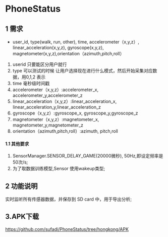 # PhoneStatus
## 1 需求
- user_id, type(walk, run, other), time, accelerometer（x,y,z）, linear_acceleration(x,y,z), gyroscope(x,y,z), magnetometer(x,y,z),orientation（azimuth,pitch,roll）
1. userid 只要能区分用户就行
2. type 可以测试的时候 让用户选择现在进行什么模式，然后开始采集对应数据，用0,1,2 表示
3. time  毫秒级时间戳
4. accelerometer（x,y,z）:accelerometer_x, accelerometer_y,accelerometer_z
5. linear_acceleration（x,y,z）:linear_acceleration_x, linear_acceleration_y,linear_acceleration_z
7. gyroscope（x,y,z）:gyroscope_x, gyroscope_y,gyroscope_z
8. magnetometer（x,y,z）:magnetometer_x, magnetometer_y,magnetometer_z
9. orientation（azimuth,pitch,roll）:azimuth, pitch,roll

#### 1.1 其他要求
1. SensorManager.SENSOR_DELAY_GAME(20000微秒), 50Hz,即设定频率是50次/s;
2. 为了取数据训练模型,Sensor 使用wakeup类型;

## 2 功能说明
实时监听所有传感器数据，并保存到 SD card 中，用于导出分析;

## 3.APK下载
https://github.com/sufadi/PhoneStatus/tree/hongkong/APK
